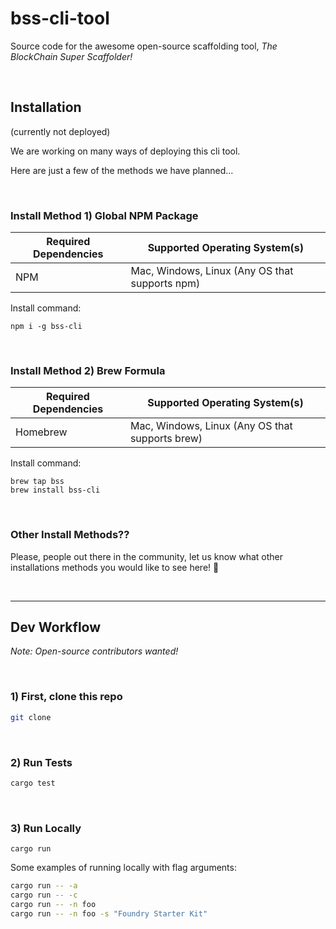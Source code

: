 # bss-cli-tool
Source code for the awesome open-source scaffolding tool, _The BlockChain Super Scaffolder!_

<br/>

## Installation

(currently not deployed)

We are working on many ways of deploying this cli tool.

Here are just a few of the methods we have planned...

<br/>

### Install Method 1) Global NPM Package

| Required Dependencies | Supported Operating System(s)                  |
| --------------------- | ---------------------------------------------- |
| NPM                   | Mac, Windows, Linux (Any OS that supports npm) |

Install command:
```
npm i -g bss-cli
```

<br/>

### Install Method 2) Brew Formula

| Required Dependencies | Supported Operating System(s)                  |
| --------------------- | ---------------------------------------------- |
| Homebrew              | Mac, Windows, Linux (Any OS that supports brew) |

Install command:
```
brew tap bss
brew install bss-cli
```

<br/>

### Other Install Methods??
Please, people out there in the community, let us know what other installations methods you would like to see here! 🙏

<br/>

---

## Dev Workflow
_Note: Open-source contributors wanted!_

<br/>

### 1) First, clone this repo
```bash
git clone 
```

<br/>

### 2) Run Tests
```bash
cargo test
```

<br/>

### 3) Run Locally
```
cargo run
```

Some examples of running locally with flag arguments:
```bash
cargo run -- -a
cargo run -- -c
cargo run -- -n foo
cargo run -- -n foo -s "Foundry Starter Kit"
```
